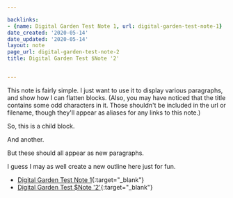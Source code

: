 ```yaml
---

backlinks:
- {name: Digital Garden Test Note 1, url: digital-garden-test-note-1}
date_created: '2020-05-14'
date_updated: '2020-05-14'
layout: note
page_url: digital-garden-test-note-2
title: Digital Garden Test $Note '2'


---
```




This note is fairly simple. I just want to use it to display various paragraphs, and show how I can flatten blocks. (Also, you may have noticed that the title contains some odd characters in it. Those shouldn't be included in the url or filename, though they'll appear as aliases for any links to this note.)

So, this is a child block. 

And another. 

But these should all appear as new paragraphs.

I guess I may as well create a new outline here just for fun.

- [Digital Garden Test Note 1](digital-garden-test-note-1){:target="_blank"}
- [Digital Garden Test $Note '2'](digital-garden-test-note-2){:target="_blank"}



